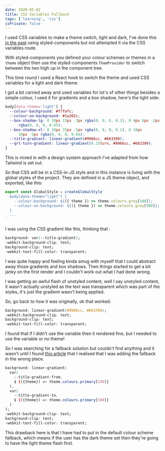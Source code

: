 ```yaml
---
date: 2020-05-02
title: CSS Variables Fallback
tags: ['learning', 'css']
isPrivate: false
---
```


<script>
  import Tweet from '$lib/components/tweet.svelte'
</script>

I used CSS variables to make a theme switch, light and dark, I've done
this [in the past] using styled-components but not attempted it via
the CSS variables route.

With styled-components you defined your colour schemes or themes in a
`theme` object then use the styled-components `ThemProvider` to switch
between the two high up in the component tree.

This time round I used a React hook to switch the theme and used CSS
variables for a light and dark theme.

I got a bit carried away and used variables for lot's of other things
besides a simple colour, I used it for gradients and a box shadow,
here's the light side:

```css
body[data-theme='light'] {
  --colour-background: #f7fafc;
  --colour-on-background: #1a202c;
  --box-shadow-lg: 0 10px 15px -3px rgba(0, 0, 0, 0.1), 0 4px 6px -2px
      rgba(0, 0, 0, 0.05);
  --box-shadow-xl: 0 20px 25px -5px rgba(0, 0, 0, 0.1), 0 10px
      10px -5px rgba(0, 0, 0, 0.04);
  --title-gradient: linear-gradient(#9966cc, #663399);
  --qrt-turn-gradient: linear-gradient(0.25turn, #9966cc, #663399);
}
```

This is mixed in with a design system approach I've adapted from how
Tailwind is set out.

So that CSS will be in a CSS-in-JS style and in this instance is
living with the global styles of the project. They are defined in a JS
theme object, and exported, like this:

```js
export const GlobalStyle = createGlobalStyle`
  body[data-theme="light"] {
    --colour-background: ${({ theme }) => theme.colours.grey[100]};
    --colour-on-background: ${({ theme }) => theme.colours.grey[900]};
  }
  ...
`
```

I was using the CSS gradient like this, thinking that :

```css
background: var(--title-gradient);
-webkit-background-clip: text;
background-clip: text;
-webkit-text-fill-color: transparent;
```

I was quite happy and feeling kinda smug with myself that I could
abstract away those gradients and box shadows. Then things started to
get a bit janky on the first render and I couldn't work out what I had
done wrong.

<Tweet tweetLink="spences10/status/1256270671539253250" />

I was getting an awful flash of unstyled content, well I say unstyled
content, it wasn't actually unstyled as the text was transparent which
was part of the styles, it's just the gradient wasn't being applied.

So, go back to how it was originally, ok that worked:

```css
background: linear-gradient(#9966cc, #663399);
-webkit-background-clip: text;
background-clip: text;
-webkit-text-fill-color: transparent;
```

I found that if I didn't use the variable then it rendered fine, but I
needed to use the variable or no theme!

So I was searching for a fallback solution but couldn't find anything
and it wasn't until I found [this article] that I realised that I was
adding the fallback in the wrong place.

```css
background: linear-gradient(
  var(
    --title-gradient-from,
    $ {({theme}) => theme.colours.primary[200]}
  ),
  var(
    --title-gradient-to,
    $ {({theme}) => theme.colours.primary[500]}
  )
);
-webkit-background-clip: text;
background-clip: text;
-webkit-text-fill-color: transparent;
```

This drawback here is that I have had to put in the default colour
scheme fallback, which means if the user has the dark theme set then
they're going to have the light theme flash first.

<!-- Links -->

[in the past]: https://scottspence.com/posts/react-context-api/
[this article]:
  https://medium.com/fbdevclagos/how-to-leverage-styled-components-and-css-variables-to-build-truly-reusable-components-in-react-4bbf50467666
